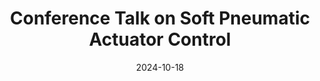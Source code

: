 ---
title: "Conference Talk on Soft Pneumatic Actuator Control"
collection: talks
type: "Talk"
permalink: /talks/cdc
venue: "2024 IEEE/RSJ International Conference on Intelligent Robots and Systems"
date: 2024-10-18
location: "Abu Dhabi, United Arab Emirates"
---